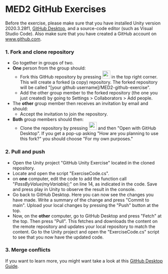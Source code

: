 # MED2 GitHub Exercises

Before the exercise, please make sure that you have installed Unity version 2020.3.28f1, [GitHub Desktop](https://desktop.github.com), and a source-code editor (such as Visual Studio Code). Also make sure that you have created a GitHub account on www.github.com.

### 1. Fork and clone repository
- Go together in groups of two.
- **One** person from the group should:
  - Fork this GitHub repository by pressing <img src="https://github.com/malteerasmussen/MED2-github-exercise/blob/main/Fork%20button.png" height="25"> in the top right corner. This will create a forked (a copy) repository. 
  The forked repository will be called "[your github username]/MED2-github-exercise".
  - Add the other group member to the forked repository (the one you just created) by going to Settings > Collaborators > Add people.
- The **other** group member then receives an invitation by email and should:
  - Accept the invitation to join the repository.
- **Both** group members should then:
  - Clone the repository by pressing <img src="https://github.com/malteerasmussen/MED2-github-exercise/blob/main/Code%20button.png" height="25"> and then "Open with GitHub Desktop". If you get a pop-up asking "How are you planning to use this fork?" you should choose "For my own purposes."

### 2. Pull and push
- Open the Unity project "GitHub Unity Exercise" located in the cloned repository.
- Locate and open the script "ExerciseCode.cs".
- on **one** computer, edit the code to add the function call "<em>PassByValue(myVariable);</em>" on line 14, as indicated in the code. Save and press play in Unity to observe the result in the console.
- Go back to GitHub Desktop. Here you can now see the changes you have made. Write a summary of the change and press "Commit to main". Upload your local changes by pressing the "Push" button at the top.
- Now, on the **other** computer, go to GitHub Desktop and press "Fetch" at the top. Then press "Pull". This fetches and downloads the content on the remote repository and updates your local repository to match the content. Go to the Unity project and open the "ExerciseCode.cs" script to see that you now have the updated code.

### 3. Merge conflicts



If you want to learn more, you might want take a look at this [GitHub Desktop Guide](https://docs.github.com/en/desktop/installing-and-configuring-github-desktop/overview/creating-your-first-repository-using-github-desktop).
